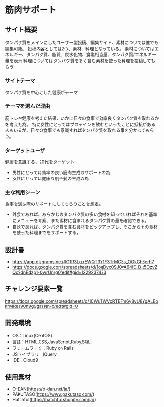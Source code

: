 # 筋肉サポート

## サイト概要
タンパク質をメインにしたユーザー型投稿、編集サイト、素材については誰でも編集可能。
投稿内容としては2つ、素材、料理となっている。
素材についてはエネルギー、タンパク質、脂質、炭水化物、食塩相当量、タンパク質/エネルギー量を表示 料理についてはタンパク質を多く含む素材を使った料理を投稿してもらう 

### サイトテーマ
タンパク質を中心とした健康がテーマ

### テーマを選んだ理由
筋トレや健康を考えた結果、いかに日々の食事で効率良くタンパク質を取れるかを考えた為。 特に女性にとってはプロテインを飲むといったことに抵抗がある人もいるが、日々の食事でも意識すればタンパク質を取れる事を分かってもらう。

### ターゲットユーザ
健康を意識する、20代をターゲット
- 男性にとっては効率の良い筋肉生成のサポートの為
- 女性にとっては健康な肌や髪の生成の為

### 主な利用シーン
食事を選ぶ際のサポートにしてもらうことを想定。
- 外食であれば、あらかじめタンパク質の多い食材を知っていればそれを基準にメニューを考察、また素材に含まれるタンパク質の量を確認できる。
- 自炊であれば、タンパク質を含む食材をピックアップし、そこからその食材を使った料理までをサポートする。

## 設計書
- https://app.diagrams.net/#G1R3LqtrEWQT3Y1F3TrMCSs_OOkGh6erh7
- https://docs.google.com/spreadsheets/d/1oqDvx0SJ0vA64IE_B_t5OzvZQc9dnEdzp1-OwrUnrg0/edit#gid=1229237433


## チャレンジ要素一覧
https://docs.google.com/spreadsheets/d/10WuTWVcRTEFm6y8vU8YgALEokrMRea90n9g9gaYNh-c/edit#gid=0

## 開発環境
- OS：Linux(CentOS)
- 言語：HTML,CSS,JavaScript,Ruby,SQL
- フレームワーク：Ruby on Rails
- JSライブラリ：jQuery
- IDE：Cloud9

## 使用素材
- O-DAN(https://o-dan.net/ja/)
- PAKUTASO(https://www.pakutaso.com/)
- Hatchful(https://hatchful.shopify.com/ja/)
